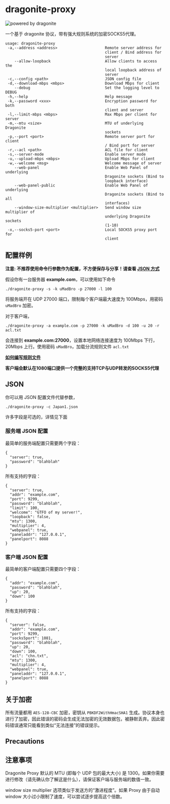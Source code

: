 # dragonite-proxy

![powered by dragonite](https://img.shields.io/badge/powered%20by-dragonite-yellow.svg)

一个基于 dragonite 协议，带有强大规则系统的加密SOCKS5代理。

    usage: dragonite-proxy
     -a,--address <address>                     Remote server address for
                                                client / Bind address for
                                                server
        --allow-loopback                        Allow clients to access the
                                                local loopback address of
                                                server
     -c,--config <path>                         JSON config file
     -d,--download-mbps <mbps>                  Download Mbps for client
        --debug                                 Set the logging level to DEBUG
     -h,--help                                  Help message
     -k,--password <xxx>                        Encryption password for both
                                                client and server
     -l,--limit-mbps <mbps>                     Max Mbps per client for server
     -m,--mtu <size>                            MTU of underlying Dragonite
                                                sockets
     -p,--port <port>                           Remote server port for client
                                                / Bind port for server
     -r,--acl <path>                            ACL file for client
     -s,--server-mode                           Enable server mode
     -u,--upload-mbps <mbps>                    Upload Mbps for client
     -w,--welcome <msg>                         Welcome message of server
        --web-panel                             Enable Web Panel of underlying
                                                Dragonite sockets (Bind to
                                                loopback interface)
        --web-panel-public                      Enable Web Panel of underlying
                                                Dragonite sockets (Bind to all
                                                interfaces)
        --window-size-multiplier <multiplier>   Send window size multiplier of
                                                underlying Dragonite sockets
                                                (1-10)
     -x,--socks5-port <port>                    Local SOCKS5 proxy port for
                                                client

## 配置样例

**注意: 不推荐使用命令行参数作为配置，不方便保存与分享！请查看 [JSON 方式](#json)**

假设你有一台服务器 **example.com**，可以使用如下命令

    ./dragonite-proxy -s -k uMadBro -p 27000 -l 100

将服务端开在 UDP 27000 端口，限制每个客户端最大速度为 100Mbps，用密码 `uMadBro` 加密。

对于客户端，

    ./dragonite-proxy -a example.com -p 27000 -k uMadBro -d 100 -u 20 -r acl.txt

会连接到 **example.com:27000**，设置本地网络连接速度为 100Mbps 下行，20Mbps 上行。使用密码 `uMadBro`，加载分流规则文件 `acl.txt`

**[如何编写规则文件](https://github.com/dragonite-network/dragonite-proxy-ACLs)**

**客户端会默认在1080端口提供一个完整的支持TCP与UDP转发的SOCKS5代理**

## JSON

你可以用 JSON 配置文件代替参数，

    ./dragonite-proxy -c Japan1.json

许多字段是可选的，详情见下面

### 服务端 JSON 配置

最简单的服务端配置只需要两个字段：

    {
      "server": true,
      "password": "blahblah"
    }

所有支持的字段：

    {
      "server": true,
      "addr": "example.com",
      "port": 9299,
      "password": "blahblah",
      "limit": 100,
      "welcome": "GTFO of my server!",
      "loopback": false,
      "mtu": 1300,
      "multiplier": 4,
      "webpanel": true,
      "paneladdr": "127.0.0.1",
      "panelport": 8088
    }

### 客户端 JSON 配置

最简单的客户端配置只需要四个字段：

    {
      "addr": "example.com",
      "password": "blahblah",
      "up": 20,
      "down": 100
    }

所有支持的字段：

    {
      "server": false,
      "addr": "example.com",
      "port": 9299,
      "socks5port": 1081,
      "password": "blahblah",
      "up": 20,
      "down": 100,
      "acl": "chn.txt",
      "mtu": 1300,
      "multiplier": 4,
      "webpanel": true,
      "paneladdr": "127.0.0.1",
      "panelport": 8088
    }

## 关于加密

所有流量都用 `AES-128-CBC` 加密，密钥从 `PBKDF2WithHmacSHA1` 生成。协议本身也进行了加密，因此错误的密码会生成无法加密的无效数据包，被静默丢弃。因此密码错误通常只能看到类似“无法连接”的错误提示。

## Precautions

## 注意事项

Dragonite Proxy 默认的 MTU (即每个 UDP 包的最大大小) 是 1300。如果你需要进行修改（请先确认你了解这是什么），请保证客户端与服务端的数值一致。

window size multiplier 选项类似于发送方的“激进程度”。如果 Proxy 由于自动 window 大小过小限制了速度，可以尝试逐步提高这个倍数。
